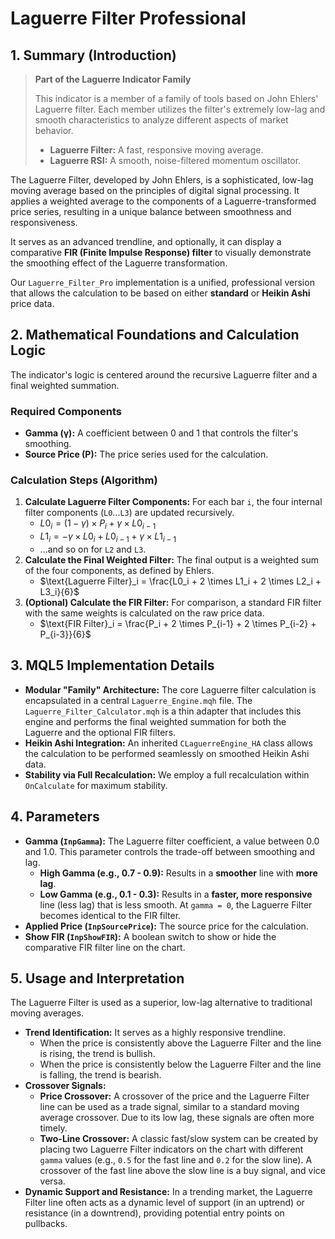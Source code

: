 # Laguerre Filter Professional

## 1. Summary (Introduction)

> **Part of the Laguerre Indicator Family**
>
> This indicator is a member of a family of tools based on John Ehlers' Laguerre filter. Each member utilizes the filter's extremely low-lag and smooth characteristics to analyze different aspects of market behavior.
>
> * **Laguerre Filter:** A fast, responsive moving average.
> * **Laguerre RSI:** A smooth, noise-filtered momentum oscillator.

The Laguerre Filter, developed by John Ehlers, is a sophisticated, low-lag moving average based on the principles of digital signal processing. It applies a weighted average to the components of a Laguerre-transformed price series, resulting in a unique balance between smoothness and responsiveness.

It serves as an advanced trendline, and optionally, it can display a comparative **FIR (Finite Impulse Response) filter** to visually demonstrate the smoothing effect of the Laguerre transformation.

Our `Laguerre_Filter_Pro` implementation is a unified, professional version that allows the calculation to be based on either **standard** or **Heikin Ashi** price data.

## 2. Mathematical Foundations and Calculation Logic

The indicator's logic is centered around the recursive Laguerre filter and a final weighted summation.

### Required Components

* **Gamma (γ):** A coefficient between 0 and 1 that controls the filter's smoothing.
* **Source Price (P):** The price series used for the calculation.

### Calculation Steps (Algorithm)

1. **Calculate Laguerre Filter Components:** For each bar `i`, the four internal filter components (`L0`...`L3`) are updated recursively.
    * $L0_i = (1 - \gamma) \times P_i + \gamma \times L0_{i-1}$
    * $L1_i = -\gamma \times L0_i + L0_{i-1} + \gamma \times L1_{i-1}$
    * ...and so on for `L2` and `L3`.
2. **Calculate the Final Weighted Filter:** The final output is a weighted sum of the four components, as defined by Ehlers.
    * $\text{Laguerre Filter}_i = \frac{L0_i + 2 \times L1_i + 2 \times L2_i + L3_i}{6}$
3. **(Optional) Calculate the FIR Filter:** For comparison, a standard FIR filter with the same weights is calculated on the raw price data.
    * $\text{FIR Filter}_i = \frac{P_i + 2 \times P_{i-1} + 2 \times P_{i-2} + P_{i-3}}{6}$

## 3. MQL5 Implementation Details

* **Modular "Family" Architecture:** The core Laguerre filter calculation is encapsulated in a central `Laguerre_Engine.mqh` file. The `Laguerre_Filter_Calculator.mqh` is a thin adapter that includes this engine and performs the final weighted summation for both the Laguerre and the optional FIR filters.
* **Heikin Ashi Integration:** An inherited `CLaguerreEngine_HA` class allows the calculation to be performed seamlessly on smoothed Heikin Ashi data.
* **Stability via Full Recalculation:** We employ a full recalculation within `OnCalculate` for maximum stability.

## 4. Parameters

* **Gamma (`InpGamma`):** The Laguerre filter coefficient, a value between 0.0 and 1.0. This parameter controls the trade-off between smoothing and lag.
  * **High Gamma (e.g., 0.7 - 0.9):** Results in a **smoother** line with **more lag**.
  * **Low Gamma (e.g., 0.1 - 0.3):** Results in a **faster, more responsive** line (less lag) that is less smooth. At `gamma = 0`, the Laguerre Filter becomes identical to the FIR filter.
* **Applied Price (`InpSourcePrice`):** The source price for the calculation.
* **Show FIR (`InpShowFIR`):** A boolean switch to show or hide the comparative FIR filter line on the chart.

## 5. Usage and Interpretation

The Laguerre Filter is used as a superior, low-lag alternative to traditional moving averages.

* **Trend Identification:** It serves as a highly responsive trendline.
  * When the price is consistently above the Laguerre Filter and the line is rising, the trend is bullish.
  * When the price is consistently below the Laguerre Filter and the line is falling, the trend is bearish.
* **Crossover Signals:**
  * **Price Crossover:** A crossover of the price and the Laguerre Filter line can be used as a trade signal, similar to a standard moving average crossover. Due to its low lag, these signals are often more timely.
  * **Two-Line Crossover:** A classic fast/slow system can be created by placing two Laguerre Filter indicators on the chart with different `gamma` values (e.g., `0.5` for the fast line and `0.2` for the slow line). A crossover of the fast line above the slow line is a buy signal, and vice versa.
* **Dynamic Support and Resistance:** In a trending market, the Laguerre Filter line often acts as a dynamic level of support (in an uptrend) or resistance (in a downtrend), providing potential entry points on pullbacks.

